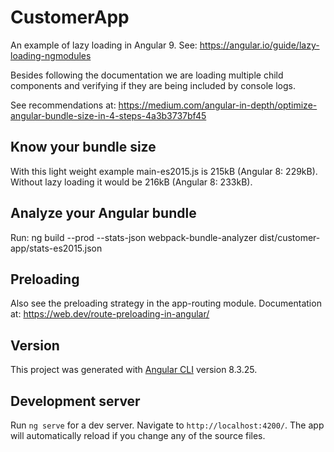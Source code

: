 # CustomerApp

An example of lazy loading in Angular 9. See: https://angular.io/guide/lazy-loading-ngmodules

Besides following the documentation we are loading multiple child components and verifying if they are being included by console logs.

See recommendations at:
https://medium.com/angular-in-depth/optimize-angular-bundle-size-in-4-steps-4a3b3737bf45

## Know your bundle size

With this light weight example main-es2015.js is 215kB (Angular 8: 229kB).
Without lazy loading it would be 216kB (Angular 8: 233kB).

## Analyze your Angular bundle

Run:
ng build --prod --stats-json
webpack-bundle-analyzer dist/customer-app/stats-es2015.json

## Preloading

Also see the preloading strategy in the app-routing module. Documentation at:
https://web.dev/route-preloading-in-angular/

## Version

This project was generated with [Angular CLI](https://github.com/angular/angular-cli) version 8.3.25.

## Development server

Run `ng serve` for a dev server. Navigate to `http://localhost:4200/`. The app will automatically reload if you change any of the source files.
